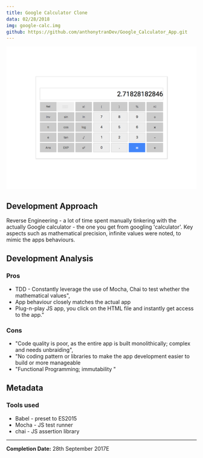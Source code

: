 ```yaml
---
title: Google Calculator Clone
data: 02/28/2018
img: google-calc.img
github: https://github.com/anthonytranDev/Google_Calculator_App.git 
---
```

[![Google Calculator Clone](./google-calc-clone.png)][1]

## Development Approach
Reverse Engineering - a lot of time spent manually tinkering with the actually Google calculator - the one you get from googling 'calculator'. Key aspects such as mathematical precision, infinite values were noted, to mimic the apps behaviours.

## Development Analysis
### Pros
- TDD - Constantly leverage the use of Mocha, Chai to test whether the mathematical values",
- App behaviour closely matches the actual app
- Plug-n-play JS app, you click on the HTML file and instantly get access to the app."

### Cons
- "Code quality is poor, as the entire app is built monolithically; complex and needs unbraiding",
- "No coding pattern or libraries to make the app development easier to build or more manageable
- "Functional Programming; immutability "

## Metadata
### Tools used
- Babel - preset to ES2015
- Mocha - JS test runner
- chai - JS assertion library

<hr>

__Completion Date:__ 28th September 2017E

[1]: https://github.com/anthonytranDev/Google_Calculator_App.git